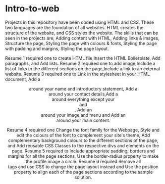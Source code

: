 # Intro-to-web
Projects in this repository have been coded using HTML and CSS. These two languages are the foundation of all websites. HTML creates the structure of the website, and CSS styles the website. The skills that can be seen in the projects are; Adding content with HTML, Adding links &amp; images, Structure the page, Styling the page with colours &amp; fonts, Styling the page with padding and margins, Styling the page layout.

Resume 1 required one to create HTML file,Insert the HTML Boilerplate, Add paragraphs, and Add lists. Resume 2 required one to add image,Include a list of links to the different sections on the page,Include a link to an external website. Resume 3 required one to Link in the stylesheet in your HTML document, Add a <header> around your name and introductory statement, Add a <footer> around your contact details,Add a <section> around everything except your <header> and <footer>, Add an <aside> around your image and menu and Add an <article> around your main content.

Resume 4 required one Change the font family for the Webpage, Style and edit the colours of the font to complement your site's theme, Add complementary background colours to the different sections of the page, and Add reusable CSS Classes to the respective divs and elements on the page. Resume 5 required to Include appropriate padding, borders and margins for all the page sections, Use the border-radius property to make the profile image a circle. Resume 6 required Remove all <br> tags and use CSS to change the page layout instead and Use the position property to align each of the page sections according to the sample solution.
